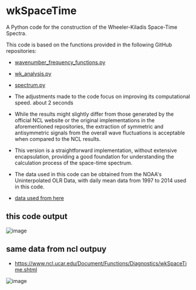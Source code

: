 # wkSpaceTime
A Python code for the construction of the Wheeler-Kiladis Space-Time Spectra.


This code is based on the functions provided in the following GitHub repositories:

- [wavenumber_frequency_functions.py](https://github.com/Blissful-Jasper/wavenumber_frequency/blob/master/wavenumber_frequency_functions.py)

- [wk_analysis.py](https://github.com/Blissful-Jasper/wk_spectra/blob/master/wk_spectra/wk_analysis.py)

- [spectrum.py](https://github.com/Blissful-Jasper/mcclimate/blob/master/spectrum.py)



- The adjustments made to the code focus on improving its computational speed. about 2 seconds

- While the results might slightly differ from those generated by the official NCL website or the original implementations in the aforementioned repositories, the extraction of symmetric and antisymmetric signals from the overall wave fluctuations is acceptable when compared to the NCL results.

- This version is a straightforward implementation, without extensive encapsulation, providing a good foundation for understanding the calculation process of the space-time spectrum. 

- The data used in this code can be obtained from the NOAA's Uninterpolated OLR Data, with daily mean data from 1997 to 2014 used in this code.

- [data used from here](https://psl.noaa.gov/data/gridded/data.uninterp_OLR.html)

## this code output
![image](https://github.com/user-attachments/assets/690df297-d140-460d-8ce8-bca411bb10d7)

## same data from ncl outpuy
- https://www.ncl.ucar.edu/Document/Functions/Diagnostics/wkSpaceTime.shtml
  
![image](https://github.com/user-attachments/assets/e2118483-efd7-4033-b3f8-58440476a6e5)

